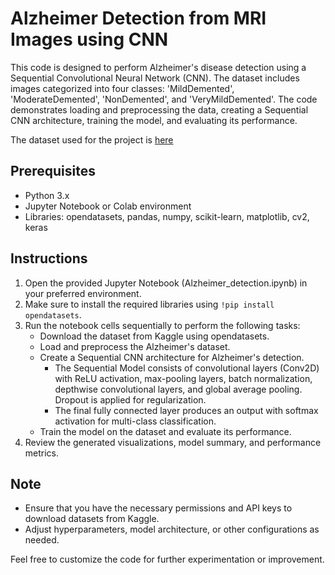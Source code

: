 # Alzheimer Detection from MRI Images using CNN

This code is designed to perform Alzheimer's disease detection using a Sequential Convolutional Neural Network (CNN). The dataset includes images categorized into four classes: 'MildDemented', 'ModerateDemented', 'NonDemented', and 'VeryMildDemented'. The code demonstrates loading and preprocessing the data, creating a Sequential CNN architecture, training the model, and evaluating its performance.


The dataset used for the project is [here](https://www.kaggle.com/datasets/tourist55/alzheimers-dataset-4-class-of-images)
## Prerequisites
- Python 3.x
- Jupyter Notebook or Colab environment
- Libraries: opendatasets, pandas, numpy, scikit-learn, matplotlib, cv2, keras

## Instructions
1. Open the provided Jupyter Notebook (Alzheimer_detection.ipynb) in your preferred environment.
2. Make sure to install the required libraries using `!pip install opendatasets`.
3. Run the notebook cells sequentially to perform the following tasks:
    - Download the dataset from Kaggle using opendatasets.
    - Load and preprocess the Alzheimer's dataset.
    - Create a Sequential CNN architecture for Alzheimer's detection.
        - The Sequential Model consists of convolutional layers (Conv2D) with ReLU activation, max-pooling layers, batch normalization, depthwise convolutional layers, and global average pooling. Dropout is applied for regularization.
        - The final fully connected layer produces an output with softmax activation for multi-class classification.
    - Train the model on the dataset and evaluate its performance.
4. Review the generated visualizations, model summary, and performance metrics.

## Note
- Ensure that you have the necessary permissions and API keys to download datasets from Kaggle.
- Adjust hyperparameters, model architecture, or other configurations as needed.

Feel free to customize the code for further experimentation or improvement.
